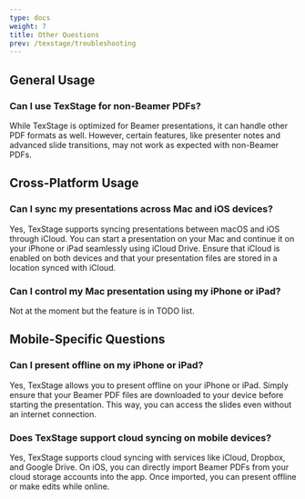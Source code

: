 ```yaml
---
type: docs
weight: 7
title: Other Questions
prev: /texstage/troubleshooting
---
```


## General Usage

### Can I use TexStage for non-Beamer PDFs?
While TexStage is optimized for Beamer presentations, it can handle other PDF formats as well. However, certain features, like presenter notes and advanced slide transitions, may not work as expected with non-Beamer PDFs.

## Cross-Platform Usage

### Can I sync my presentations across Mac and iOS devices?
Yes, TexStage supports syncing presentations between macOS and iOS through iCloud. You can start a presentation on your Mac and continue it on your iPhone or iPad seamlessly using iCloud Drive. Ensure that iCloud is enabled on both devices and that your presentation files are stored in a location synced with iCloud.

### Can I control my Mac presentation using my iPhone or iPad?
Not at the moment but the feature is in TODO list.

## Mobile-Specific Questions

### Can I present offline on my iPhone or iPad?
Yes, TexStage allows you to present offline on your iPhone or iPad. Simply ensure that your Beamer PDF files are downloaded to your device before starting the presentation. This way, you can access the slides even without an internet connection.

### Does TexStage support cloud syncing on mobile devices?
Yes, TexStage supports cloud syncing with services like iCloud, Dropbox, and Google Drive. On iOS, you can directly import Beamer PDFs from your cloud storage accounts into the app. Once imported, you can present offline or make edits while online.
